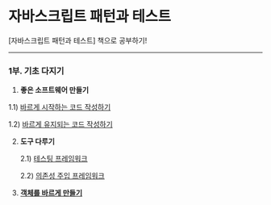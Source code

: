 # 자바스크립트 패턴과 테스트

[자바스크립트 패턴과 테스트] 책으로 공부하기!

----------

### 1부. 기초 다지기
1. **좋은 소프트웨어 만들기**

  1.1) [바르게 시작하는 코드 작성하기](./part1/1-1.md) 

  1.2) [바르게 유지되는 코드 작성하기](./part1/1-2.md)

2. **도구 다루기**

   2.1) [테스팅 프레임워크](./part1/2-1.md)

   2.2) [의존성 주입 프레임워크](./part1/2-2.md)

3. **[객체를 바르게 만들기](./part1/3.md)**


